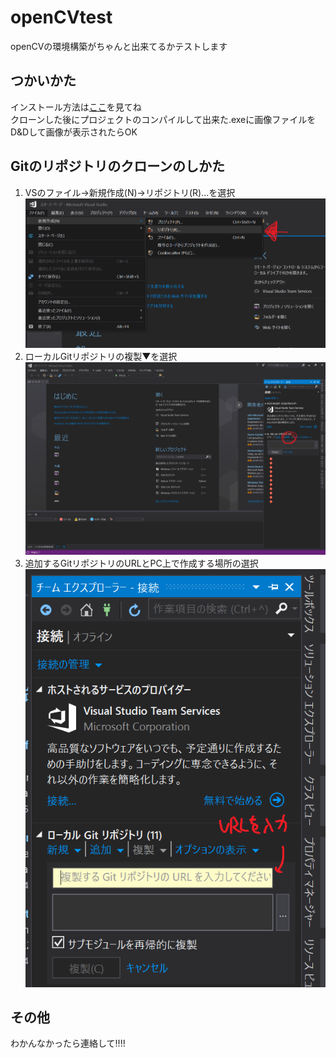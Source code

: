 # openCVtest
openCVの環境構築がちゃんと出来てるかテストします  
  
## つかいかた
インストール方法は[ここ](https://github.com/akira-kumashiro/KinectViewerGit)を見てね  
クローンした後にプロジェクトのコンパイルして出来た.exeに画像ファイルをD&Dして画像が表示されたらOK  
## Gitのリポジトリのクローンのしかた  
1. VSのファイル→新規作成(N)→リポジトリ(R)...を選択  
![リポジトリの新規作成](/images/img1.png)  
2. ローカルGitリポジトリの複製▼を選択  
![リポジトリの複製](/images/img2.png)  
3. 追加するGitリポジトリのURLとPC上で作成する場所の選択  
![リポジトリの場所を入力](/images/img3.png)  
  
## その他 
わかんなかったら連絡して!!!!  

